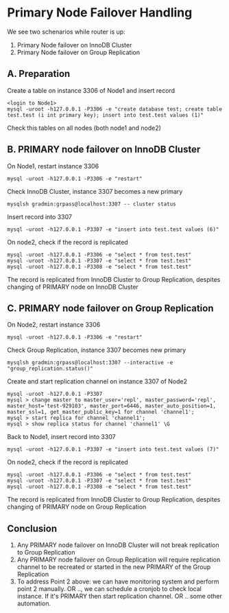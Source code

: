 # Primary Node Failover Handling
We see two schenarios while router is up:
1. Primary Node failover on InnoDB Cluster
2. Primary Node failover on Group Replication
## A. Preparation
Create a table on instance 3306 of Node1 and insert record
```
<login to Node1>
mysql -uroot -h127.0.0.1 -P3306 -e "create database test; create table test.test (i int primary key); insert into test.test values (1)" 
```
Check this tables on all nodes (both node1 and node2)
## B. PRIMARY node failover on InnoDB Cluster
On Node1, restart instance 3306
```
mysql -uroot -h127.0.0.1 -P3306 -e "restart"
```
Check InnoDB Cluster, instance 3307 becomes a new primary
```
mysqlsh gradmin:grpass@localhost:3307 -- cluster status
```
Insert record into 3307
```
mysql -uroot -h127.0.0.1 -P3307 -e "insert into test.test values (6)"
```
On node2, check if the record is replicated
```
mysql -uroot -h127.0.0.1 -P3306 -e "select * from test.test"
mysql -uroot -h127.0.0.1 -P3307 -e "select * from test.test"
mysql -uroot -h127.0.0.1 -P3308 -e "select * from test.test"
```
The record is replicated from InnoDB Cluster to Group Replication, despites changing of PRIMARY node on InnoDB Cluster
## C. PRIMARY node failover on Group Replication
On Node2, restart instance 3306
```
mysql -uroot -h127.0.0.1 -P3306 -e "restart"
```
Check Group Replication, instance 3307 becomes new primary
```
mysqlsh gradmin:grpass@localhost:3307 --interactive -e "group_replication.status()"
```
Create and start replication channel on instance 3307 of Node2 
```
mysql -uroot -h127.0.0.1 -P3307 
mysql > change master to master_user='repl', master_password='repl', master_host='test-929103', master_port=6446, master_auto_position=1, master_ssl=1, get_master_public_key=1 for channel 'channel1';
mysql > start replica for channel 'channel1';
mysql > show replica status for channel 'channel1' \G
```
Back to Node1, insert record into 3307 
```
mysql -uroot -h127.0.0.1 -P3307 -e "insert into test.test values (7)"
```
On node2, check if the record is replicated
```
mysql -uroot -h127.0.0.1 -P3306 -e "select * from test.test"
mysql -uroot -h127.0.0.1 -P3307 -e "select * from test.test"
mysql -uroot -h127.0.0.1 -P3308 -e "select * from test.test"
```
The record is replicated from InnoDB Cluster to Group Replication, despites changing of PRIMARY node on Group Replication
## Conclusion
1. Any PRIMARY node failover on InnoDB Cluster will not break replication to Group Replication
2. Any PRIMARY node failover on Group Replication will require replication channel to be recreated or started in the new PRIMARY of the Group Replication
3. To address Point 2 above: we can have monitoring system and perform point 2 manually. OR .., we can schedule a cronjob to check local instance. If it's PRIMARY then start replication channel. OR .. some other automation.
